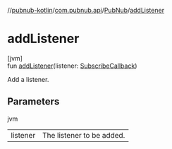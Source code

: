 //[pubnub-kotlin](../../../index.md)/[com.pubnub.api](../index.md)/[PubNub](index.md)/[addListener](add-listener.md)

# addListener

[jvm]\
fun [addListener](add-listener.md)(listener: [SubscribeCallback](../../com.pubnub.api.callbacks/-subscribe-callback/index.md))

Add a listener.

## Parameters

jvm

| | |
|---|---|
| listener | The listener to be added. |
